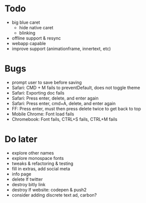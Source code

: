 # Todo
- big blue caret
	- hide native caret
	- blinking
- offline support & resync
- webapp capable
- improve support (animationframe, innertext, etc)

# Bugs
- prompt user to save before saving
- Safari: CMD + M fails to preventDefault, does not toggle theme
- Safari: Exporting doc fails
- Safari: Press enter, delete, and enter again
- Safari: Press enter, cmd+A, delete, and enter again
- FF: Press enter, must then press delete twice to get back to top
- Mobile Chrome: Font load fails
- Chromebook: Font fails, CTRL+S fails, CTRL+M fails

# Do later
- explore other names
- explore monospace fonts
- tweaks & refactoring & testing
- fill in extras, add social meta
- info page
- delete lf twitter
- destroy bitly link
- destroy lf website: codepen & push2
- consider adding discrete text ad, carbon?
